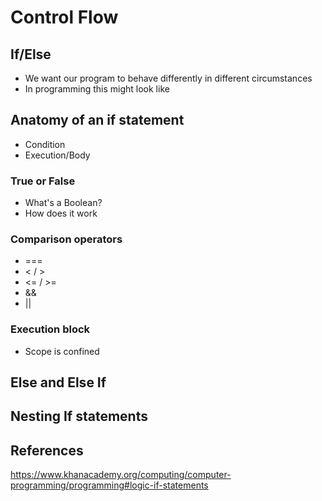 # Control Flow

## If/Else
- We want our program to behave differently in different circumstances
- In programming this might look like

## Anatomy of an if statement
- Condition
- Execution/Body

### True or False
- What's a Boolean?
- How does it work

### Comparison operators
- ===
- < / >
- <= / >=
- &&
- ||

### Execution block
- Scope is confined

## Else and Else If

## Nesting If statements

## References
https://www.khanacademy.org/computing/computer-programming/programming#logic-if-statements



